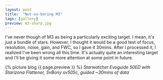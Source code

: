 ```yaml
---
layout: post
title:  "Not-so-boring M3"
tags: [gallery]
preview: m3-sharp.jpg
---
```

I've never though of M3 as being a particularly exciting target. I mean, it's just a bundle of stars. However, I thought it would be a good test of focus, resolution, noise, gain, and FWC, so I gave it 30mins. After I processed it, I realized I've been wrong all this time. It's actually quite an interesting target and I'll be giving it some more attention at some point in future.

{% picture blog {{ page.preview }} %}
_Starwatcher Evoguide 50ED with Starizona Flattener, SvBony sv505c, guided ~30mins of data_
